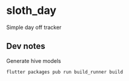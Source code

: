 # sloth_day

Simple day off tracker

## Dev notes

Generate hive models
```
flutter packages pub run build_runner build
```
